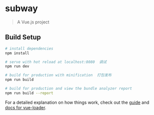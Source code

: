 # subway

> A Vue.js project

## Build Setup

``` bash
# install dependencies
npm install

# serve with hot reload at localhost:8080  调试
npm run dev

# build for production with minification  打包发布
npm run build

# build for production and view the bundle analyzer report
npm run build --report
```

For a detailed explanation on how things work, check out the [guide](http://vuejs-templates.github.io/webpack/) and [docs for vue-loader](http://vuejs.github.io/vue-loader).
